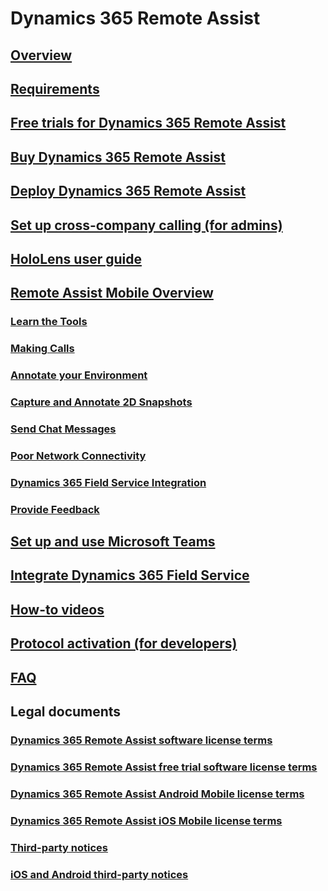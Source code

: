 # Dynamics 365 Remote Assist
## [Overview](index.md)
## [Requirements](requirements.md)
## [Free trials for Dynamics 365 Remote Assist](try-remote-assist.md)
## [Buy Dynamics 365 Remote Assist](buy-remote-assist.md)
## [Deploy Dynamics 365 Remote Assist](deploy-remote-assist.md)
## [Set up cross-company calling (for admins)](cross-company-calling.md)
## [HoloLens user guide](user-guide.md)
## [Remote Assist Mobile Overview](mobile-app/remote-assist-mobile-overview.md)
### [Learn the Tools](mobile-app/learn-the-tools.md)
### [Making Calls](mobile-app/making-calls.md)
### [Annotate your Environment](mobile-app/annotate-your-environment.md)
### [Capture and Annotate 2D Snapshots](mobile-app/annotate-snapshot.md)
### [Send Chat Messages](mobile-app/send-chat-messages.md)
### [Poor Network Connectivity](mobile-app/poor-network-connectivity.md)
### [Dynamics 365 Field Service Integration](mobile-app/fs-integration.md)
### [Provide Feedback](mobile-app/provide-feedback.md)
## [Set up and use Microsoft Teams](use-microsoft-teams-with-remote-assist.md)
## [Integrate Dynamics 365 Field Service](troubleshoot-field-service.md)
## [How-to videos](videos.md)
## [Protocol activation (for developers)](protocol-activation.md)
## [FAQ](faq.md)
## Legal documents
### [Dynamics 365 Remote Assist software license terms](../legal/remote-assist-license-terms.md)
### [Dynamics 365 Remote Assist free trial software license terms](../legal/remote-assist-license-terms-free-trial.md)
### [Dynamics 365 Remote Assist Android Mobile license terms](../legal/remote-assist-mobile-android.md)
### [Dynamics 365 Remote Assist iOS Mobile license terms](../legal/remote-assist-mobile-iOS.md)
### [Third-party notices](../legal/remote-assist-third-party-notice.md)
### [iOS and Android third-party notices](../legal/ios-android-third-party.md)

